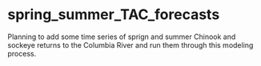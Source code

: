 # spring_summer_TAC_forecasts
Planning to add some time series of sprign and summer Chinook and sockeye returns to the Columbia River and run them through this modeling process.
